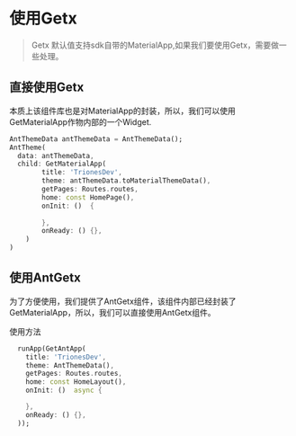 # 使用Getx
> Getx 默认值支持sdk自带的MaterialApp,如果我们要使用Getx，需要做一些处理。

## 直接使用Getx
本质上该组件库也是对MaterialApp的封装，所以，我们可以使用GetMaterialApp作物内部的一个Widget.
```dart
AntThemeData antThemeData = AntThemeData();
AntTheme(
  data: antThemeData,
  child: GetMaterialApp(
        title: 'TrionesDev',
        theme: antThemeData.toMaterialThemeData(),
        getPages: Routes.routes,
        home: const HomePage(),
        onInit: ()  {
        
        },
        onReady: () {},
    )
)
```

## 使用AntGetx
为了方便使用，我们提供了AntGetx组件，该组件内部已经封装了GetMaterialApp，所以，我们可以直接使用AntGetx组件。

使用方法
```dart
  runApp(GetAntApp(
    title: 'TrionesDev',
    theme: AntThemeData(),
    getPages: Routes.routes,
    home: const HomeLayout(),
    onInit: ()  async {

    },
    onReady: () {},
  ));
```
